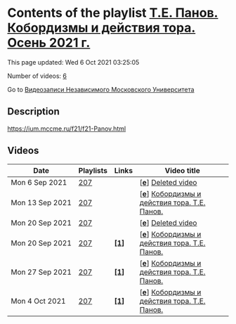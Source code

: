 # Contents of the playlist [Т.Е. Панов. Кобордизмы и действия тора. Осень 2021 г.](https://www.youtube.com/playlist?list=PLp9ABVh6_x4EPJCWJQYoc-Esn4PZ8p40b)

This page updated: Wed 6 Oct 2021 03:25:05

Number of videos: [6](#videos)

Go to [Видеозаписи Независимого Московского Университета](../README.md)

## Description

<https://ium.mccme.ru/f21/f21-Panov.html>

## Videos

|Date|Playlists|Links|Video title|
|---|---|---|---|
| Mon&nbsp;6&nbsp;Sep&nbsp;2021 | [207](../playlists/207 "Т.Е. Панов. Кобордизмы и действия тора. Осень 2021 г.") |  | [[**e**](https://studio.youtube.com/video/gQMchdN0j1c/edit "Edit")] [Deleted video](https://www.youtube.com/watch?v=gQMchdN0j1c&list=PLp9ABVh6_x4EPJCWJQYoc-Esn4PZ8p40b "This video is unavailable.") |
| Mon&nbsp;13&nbsp;Sep&nbsp;2021 | [207](../playlists/207 "Т.Е. Панов. Кобордизмы и действия тора. Осень 2021 г.") |  | [[**e**](https://studio.youtube.com/video/QBBHRCwc_sk/edit "Edit")] [Кобордизмы и действия тора. Т.Е. Панов.](https://www.youtube.com/watch?v=QBBHRCwc_sk&list=PLp9ABVh6_x4EPJCWJQYoc-Esn4PZ8p40b "Спецкурс для 3 курса и старше.") |
| Mon&nbsp;20&nbsp;Sep&nbsp;2021 | [207](../playlists/207 "Т.Е. Панов. Кобордизмы и действия тора. Осень 2021 г.") |  | [[**e**](https://studio.youtube.com/video/OJSB7DqmDhk/edit "Edit")] [Deleted video](https://www.youtube.com/watch?v=OJSB7DqmDhk&list=PLp9ABVh6_x4EPJCWJQYoc-Esn4PZ8p40b "This video is unavailable.") |
| Mon&nbsp;20&nbsp;Sep&nbsp;2021 | [207](../playlists/207 "Т.Е. Панов. Кобордизмы и действия тора. Осень 2021 г.") | [**[1]**](https://ium.mccme.ru/f21/f21-Panov.html) | [[**e**](https://studio.youtube.com/video/yaWfGryVVWA/edit "Edit")] [Кобордизмы и действия тора. Т.Е. Панов.](https://www.youtube.com/watch?v=yaWfGryVVWA&list=PLp9ABVh6_x4EPJCWJQYoc-Esn4PZ8p40b "Спецкурс для 3 курса и старше.&#013;Страница курса:&#013;https://ium.mccme.ru/f21/f21-Panov.html") |
| Mon&nbsp;27&nbsp;Sep&nbsp;2021 | [207](../playlists/207 "Т.Е. Панов. Кобордизмы и действия тора. Осень 2021 г.") | [**[1]**](https://ium.mccme.ru/f21/f21-Panov.html) | [[**e**](https://studio.youtube.com/video/JeM7VjwTZUk/edit "Edit")] [Кобордизмы и действия тора. Т.Е. Панов.](https://www.youtube.com/watch?v=JeM7VjwTZUk&list=PLp9ABVh6_x4EPJCWJQYoc-Esn4PZ8p40b "Спецкурс для 3 курса и старше.&#013;Страница курса:&#013;https://ium.mccme.ru/f21/f21-Panov.html") |
| Mon&nbsp;4&nbsp;Oct&nbsp;2021 | [207](../playlists/207 "Т.Е. Панов. Кобордизмы и действия тора. Осень 2021 г.") | [**[1]**](https://ium.mccme.ru/f21/f21-Panov.html) | [[**e**](https://studio.youtube.com/video/J9q6AE_5sqg/edit "Edit")] [Кобордизмы и действия тора. Т.Е. Панов.](https://www.youtube.com/watch?v=J9q6AE_5sqg&list=PLp9ABVh6_x4EPJCWJQYoc-Esn4PZ8p40b "Спецкурс для 3 курса и старше.&#013;Страница курса:&#013;https://ium.mccme.ru/f21/f21-Panov.html") |

